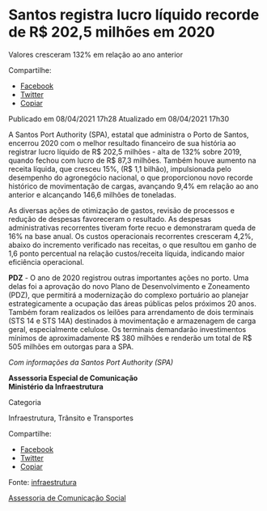 
# Santos registra lucro líquido recorde de R$ 202,5 milhões em 2020

Valores cresceram 132% em relação ao ano anterior

Compartilhe: 
*   [Facebook](https://www.facebook.com/sharer.php?u=https://www.gov.br/infraestrutura/pt-br/assuntos/noticias/curtas-infraestrutura/2021/4/santos-registra-lucro-liquido-recorde-de-r-202-5-milhoes-em-2020)
*    [Twitter](https://twitter.com/share?text=Santos%20registra%20lucro%20l%C3%ADquido%20recorde%20de%20R%24%20202%2C5%20milh%C3%B5es%20em%202020&url=https://www.gov.br/infraestrutura/resolveuid/be3345efee704e9ab32e22933f099413)
*   [Copiar](https://www.gov.br/infraestrutura/pt-br/assuntos/noticias/curtas-infraestrutura/2021/4/santos-registra-lucro-liquido-recorde-de-r-202-5-milhoes-em-2020)

Publicado em 08/04/2021 17h28 Atualizado em 08/04/2021 17h30

A Santos Port Authority (SPA), estatal que administra o Porto de Santos, encerrou 2020 com o melhor resultado financeiro de sua história ao registrar lucro líquido de R$ 202,5 milhões - alta de 132% sobre 2019, quando fechou com lucro de R$ 87,3 milhões. Também houve aumento na receita líquida, que cresceu 15%, (R$ 1,1 bilhão), impulsionada pelo desempenho do agronegócio nacional, o que proporcionou novo recorde histórico de movimentação de cargas, avançando 9,4% em relação ao ano anterior e alcançando 146,6 milhões de toneladas.

As diversas ações de otimização de gastos, revisão de processos e redução de despesas favoreceram o resultado. As despesas administrativas recorrentes tiveram forte recuo e demonstraram queda de 16% na base anual. Os custos operacionais recorrentes cresceram 4,2%, abaixo do incremento verificado nas receitas, o que resultou em ganho de 1,6 ponto percentual na relação custos/receita líquida, indicando maior eficiência operacional.

**PDZ** - O ano de 2020 registrou outras importantes ações no porto. Uma delas foi a aprovação do novo Plano de Desenvolvimento e Zoneamento (PDZ), que permitirá a modernização do complexo portuário ao planejar estrategicamente a ocupação das áreas públicas pelos próximos 20 anos. Também foram realizados os leilões para arrendamento de dois terminais (STS 14 e STS 14A) destinados à movimentação e armazenagem de carga geral, especialmente celulose. Os terminais demandarão investimentos mínimos de aproximadamente R$ 380 milhões e renderão um total de R$ 505 milhões em outorgas para a SPA.

_Com informações da Santos Port Authority (SPA)_

**Assessoria Especial de Comunicação**  
**Ministério da Infraestrutura**

Categoria

Infraestrutura, Trânsito e Transportes

Compartilhe: 
*   [Facebook](https://www.facebook.com/sharer.php?u=https://www.gov.br/infraestrutura/pt-br/assuntos/noticias/curtas-infraestrutura/2021/4/santos-registra-lucro-liquido-recorde-de-r-202-5-milhoes-em-2020)
*    [Twitter](https://twitter.com/share?text=Santos%20registra%20lucro%20l%C3%ADquido%20recorde%20de%20R%24%20202%2C5%20milh%C3%B5es%20em%202020&url=https://www.gov.br/infraestrutura/resolveuid/be3345efee704e9ab32e22933f099413)
*   [Copiar](https://www.gov.br/infraestrutura/pt-br/assuntos/noticias/curtas-infraestrutura/2021/4/santos-registra-lucro-liquido-recorde-de-r-202-5-milhoes-em-2020)

Fonte: [infraestrutura](https://www.gov.br/infraestrutura/pt-br)

[Assessoria de Comunicação Social](/docs/infraestrutura/links)
